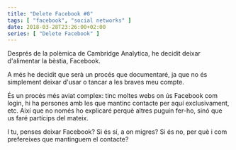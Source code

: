 ```yaml
---
title: "Delete Facebook #0"
tags: [ "facebook", "social networks" ]
date: 2018-03-28T23:26:00+02:00
series: [ "Delete Facebook" ]
---
```

Després de la polèmica de Cambridge Analytica, he decidit deixar d'alimentar la bèstia, Facebook.

A més he decidit que serà un procés que documentaré, ja que no és simplement deixar d'usar o tancar a les braves meu compte.

És un procés més aviat complex: tinc moltes webs on ús Facebook com login, hi ha persones amb les que mantinc contacte per aquí exclusivament, etc. Així que no només ho explicaré perquè altres puguin fer-ho, sinó que us faré partícips del mateix.

I tu, penses deixar Facebook? Si és sí, a on migres? Si és no, per què i com prefereixes que mantinguem el contacte?
